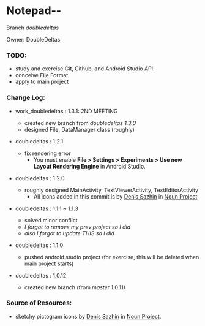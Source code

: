 Notepad--
===
Branch _doubledeltas_

Owner: DoubleDeltas

### TODO:
+ study and exercise Git, Github, and Android Studio API.
+ conceive File Format
+ apply to main project 

### Change Log:
+ work_doubledeltas : 1.3.1: 2ND MEETING
    + created new branch from _doubledeltas 1.3.0_
    + designed File, DataManager class (roughly) 

+ doubledeltas : 1.2.1
    + fix rendering error
        * You must enable **File > Settings > Experiments > Use new Layout Rendering Engine** in Android Studio.


+ doubledeltas : 1.2.0
    + roughly designed MainActivity, TextViewerActivity, TextEditorActivity
        + All icons added in this commit is by [Denis Sazhin](https://thenounproject.com/iconka/, "Click to go to his profile") in [Noun Project](https://thenounproject.com/, "click to go to Noun Project")

+ doubledeltas : 1.1.1 ~ 1.1.3
    + solved minor conflict
    + *I forgot to remove my prev project so I did*
    + *also I forgot to update THIS so I did*

+ doubledeltas : 1.1.0
    + pushed android studio project
      (for exercise, this will be deleted when main project starts)

+ doubledeltas : 1.0.12
    + created new branch (from _master_ 1.0.11)

### Source of Resources:
 * sketchy pictogram icons by [Denis Sazhin](https://thenounproject.com/iconka/, "Click to go to his profile") in [Noun Project](https://thenounproject.com/, "click to go to Noun Project").
